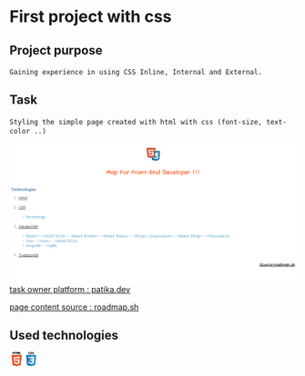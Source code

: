 # First project with css

## Project purpose
```
Gaining experience in using CSS Inline, Internal and External.
```
## Task
```
Styling the simple page created with html with css (font-size, text-color ..)
```
<img src = "./image/ss.png">
<a href="https://www.patika.dev/">task owner platform : patika.dev</a>

<a href="https://yemek.com/tarif/cikolatali-sufle/">page content source : roadmap.sh</a>

## Used technologies

<img align="left" src="https://raw.githubusercontent.com/github/explore/80688e429a7d4ef2fca1e82350fe8e3517d3494d/topics/html/html.png" width="25" height="25" />
<img align="left" src="https://raw.githubusercontent.com/github/explore/80688e429a7d4ef2fca1e82350fe8e3517d3494d/topics/css/css.png" width="25" height="25" />

